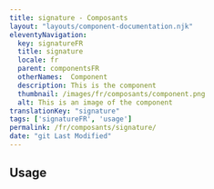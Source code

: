 ```yaml
---
title: signature - Composants
layout: "layouts/component-documentation.njk"
eleventyNavigation:
  key: signatureFR
  title: signature
  locale: fr
  parent: componentsFR
  otherNames:  Component
  description: This is the component
  thumbnail: /images/fr/composants/component.png
  alt: This is an image of the component
translationKey: "signature"
tags: ['signatureFR', 'usage']
permalink: /fr/composants/signature/
date: "git Last Modified"
---
```


## Usage